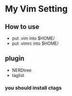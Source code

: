 # My Vim Setting

## How to use

* put .vim into $HOME/
* put .vimrc into $HOME/

## plugin
* NERDtree
* taglist

### you should install ctags

